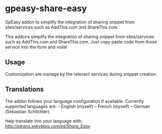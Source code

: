 gpeasy-share-easy
=================

GpEasy addon to simplify the integration of sharing snippet from sites/services such as AddThis.com and ShareThis.com.

This addons simplify the integration of sharing snippet from sites/services such as AddThis.com and ShareThis.com.
Just copy paste code from those service into the form and voilà!


## Usage

Customization are manage by the relevant services during snippet creation.

## Translations

The addon follows your language configuration if available. Currently supported languages are:
– English (myself)
– French (myself)
– German (Sebastian Schlichter)

Help translate into your language with: *http://ptrans.wikyblog.com/pt/Share_Easy*

